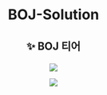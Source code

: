 # <p align="center">BOJ-Solution</p>

## <p align="center">✨ BOJ 티어</p>

<p align="center"><img src="http://mazassumnida.wtf/api/v2/generate_badge?boj=saesang"/></p>


<p align="center"><img src="http://mazandi.herokuapp.com/api?handle=saesang"/></p>
